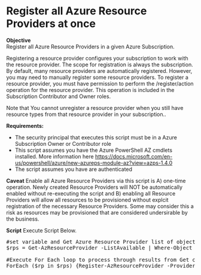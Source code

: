 # Register all Azure Resource Providers at once

**Objective**</br>
Register all Azure Resource Providers in a given Azure Subscription.

Registering a resource provider configures your subscription to work with the resource provider. The scope for registration is always the subscription. By default, many resource providers are automatically registered. However, you may need to manually register some resource providers. To register a resource provider, you must have permission to perform the /register/action operation for the resource provider. This operation is included in the Subscription Contributor and Owner roles. 

Note that You cannot unregister a resource provider when you still have resource types from that resource provider in your subscription.\. </br>

**Requirements:**
- The security principal that executes this script must be in a Azure Subscription Owner or Contributor role
- This script assumes you have the Azure PowerShell AZ cmdlets installed. More information here https://docs.microsoft.com/en-us/powershell/azure/new-azureps-module-az?view=azps-1.4.0
- The script assumes you have are authenticated

**Caveat**
Enable all Azure Resource Providers via this script is A) one-time operation. Newly created Resource Providers will NOT be automatically enabled without re-executing the script and B) enabling all Resource Providers will allow all resources to be provisioned without explcit registration of the necessary Resource Providers. Some may consider this a risk as resources may be provisioned that are considered undersirable by the business. 

**Script**
Execute Script Below.
<pre lang="...">
#set variable and Get Azure Resource Provider list of objects that are not registered
$rps = Get-AzResourceProvider -ListAvailable | Where-Object {$_.RegistrationState -eq 'NotRegistered'} | Select-Object ProviderNamespace

#Execute For Each loop to process through results from Get command and register Resource Providers
ForEach ($rp in $rps) {Register-AzResourceProvider -ProviderNamespace $rp.ProviderNamespace}
</pre>
